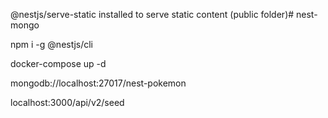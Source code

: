 @nestjs/serve-static installed to serve static content (public folder)#   n e s t - m o n g o 

npm i -g @nestjs/cli

docker-compose up -d

mongodb://localhost:27017/nest-pokemon

localhost:3000/api/v2/seed